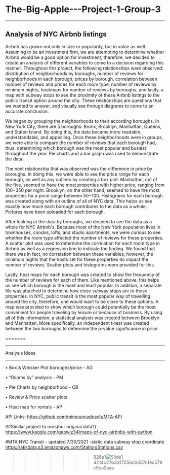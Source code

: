 # The-Big-Apple---Project-1-Group-3
-------------------------------------------------------------------------------
Analysis of NYC Airbnb listings
-------------------------------------------------------------------------------

Airbnb has grown not only in size or popularity, but in value as well. Assuming to be an investment firm, we are attempting to determine whether Airbnb would be a good option for investment, therefore, we decided to create an analysis of different variables to come to a decision regarding this manner. Throughout this project, the following relationships were observed: distribution of neighborhoods by boroughs, number of reviews for neighborhoods in each borough, prices by borough, correlation between number of reviews and prices for each room type, number of reviews by minimum nights, heatmaps for number of reviews by boroughs, and lastly, a map with subway stops to see the proximity of these Airbnb listings to the public transit option around the city. These relationships are questions that we wanted to answer, and visually see through diagrams to come to an accurate conclusion. 

We began by grouping the neighborhoods to their according boroughs. In New York City, there are 5 boroughs: Bronx, Brooklyn, Manhattan, Queens, and Staten Island. By doing this, the data became more readable, understandable, and appealing.  Once  these neighborhoods were in groups, we were able to compare the number of reviews that each borough had, thus, determining which borough was the most popular and busiest throughout the year. Pie charts and a bar graph was used to demonstrate the data.

The next relationship that was observed was the difference in price by boroughs. In doing this, we were able to see the price range for each borough, as well as any outliers by creating a box plot. Manhattan, out of the five, seemed to have the most properties with higher price, ranging from $100-$350 per night. Brooklyn, on the other hand, seemed to have the most properties for a price range between $50-$100. Histograms for each borough was created along with an outline of all of NYC data. This helps us see exactly how much each borough contributes to the data as a whole. Pictures have been uploaded for each borough.

After looking at the data by boroughs, we decided to see the data as a whole for NYC Airbnb's. Because most of the New York population lives in townhouses, condos, lofts, and studio apartments, we were curious to see whether the room type affected the number of reviews for these properties. A scatter plot was used to determine the correlation for each room type in Airbnb as well as a regression line to indicate the finding. We found that there was in fact, no correlation between these variables, however, the minimum nights that the hosts set for these properties do impact the number of reviews. Scatter plots and histograms were provided for this. 

Lastly, heat maps for each borough was created to show the frequency of the number of reviews for each of them. Like mentioned above, this helps us see which borough is the most and least popular. In addition, a separate file was attached to determine how close subway stops are to these properties. In NYC, public transit is the most popular way of travelling around the city, therefore, one would want to be close to these options. A map was provided to show which borough could potentially be the most convenient for people traveling by leisure or because of business. By using all of this information, a statistical analysis was created between Brooklyn and Manhattan. More specifically, an independent t-test was created between the two boroughs to determine the p-value significance in price. 

=======

***********************************
Analysis Ideas
***********************************
•	Box & Whisker Plot boroughs/price - AG

•	“Rooms by” analysis - PM

•	Pie Charts by neighborhood - CB

•	Review & Price scatter plots 

•	Heat map for rentals - AP


API Links:
https://github.com/mimouncadosch/MTA-API

##Similar project to ours(our original data?)
https://www.kaggle.com/geowiz34/maps-of-nyc-airbnbs-with-python

#MTA NYC Transit - updated 7/30/2021 -static data subway stop coordinate
https://atisdata.s3.amazonaws.com/Station/Stations.csv
>>>>>>> 926e1![Slide1](https://user-images.githubusercontent.com/88807979/139542598-20db282e-377b-4a61-899e-85b17922855e.PNG)
4214c27b3317056c0037c1ec579c9ca2aaa
>>>>>>> 
